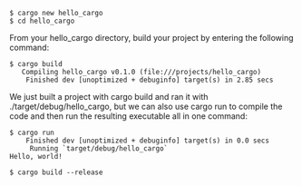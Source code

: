 ```
$ cargo new hello_cargo
$ cd hello_cargo
```

From your hello_cargo directory, build your project by entering the following command:

```
$ cargo build
   Compiling hello_cargo v0.1.0 (file:///projects/hello_cargo)
    Finished dev [unoptimized + debuginfo] target(s) in 2.85 secs
```

We just built a project with cargo build and ran it with ./target/debug/hello_cargo, but we can also use cargo run to compile the code and then run the resulting executable all in one command:

```
$ cargo run
    Finished dev [unoptimized + debuginfo] target(s) in 0.0 secs
     Running `target/debug/hello_cargo`
Hello, world!
```
```
$ cargo build --release
```
